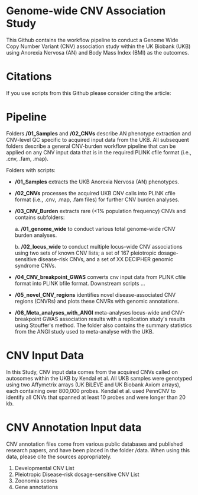 ﻿# Genome-wide CNV Association Study

 This Github contains the workflow pipeline to conduct a Genome Wide Copy Number Variant (CNV) association study within the UK Biobank (UKB) using Anorexia Nervosa (AN) and Body Mass Index (BMI) as the outcomes.

 # Citations

 If you use scripts from this Github please consider citing the article: 

 # Pipeline

 Folders **/01_Samples** and **/02_CNVs** describe AN phenotype extraction and CNV-level QC specific to acquired input data from the UKB. All subsequent folders describe a general CNV-burden workflow pipeline that can be applied on any CNV input data that is in the required PLINK cfile format (i.e., .cnv, .fam, .map).

 Folders with scripts:

-  **/01_Samples** extracts the UKB Anorexia Nervosa (AN) phenotypes.

- **/02_CNVs** processes the acquired UKB CNV calls into PLINK cfile format (i.e., .cnv, .map, .fam files) for further CNV burden analyses.

- **/03_CNV_Burden** extracts rare (<1% population frequency) CNVs and contains subfolders:

   a. **/01_genome_wide** to conduct various total genome-wide rCNV burden analyses.
   
   b. **/02_locus_wide** to conduct multiple locus-wide CNV associations using two sets of known CNV lists; a set of 167 pleiotropic dosage-sensitive disease-risk CNVs, and a set of XX DECIPHER genomic syndrome CNVs.

- **/04_CNV_breakpoint_GWAS** converts cnv input data from PLINK cfile format into PLINK bfile format. Downstream scripts ...

- **/05_novel_CNV_regions** identifies novel disease-associated CNV regions (CNVRs) and plots these CNVRs with genomic annotations.

- **/06_Meta_analyses_with_ANGI** meta-analyses locus-wide and CNV-breakpoint GWAS association results with a replication study's results using Stouffer's method. The folder also contains the summary statistics from the ANGI study used to meta-analyse with the UKB.

 # CNV Input Data

 In this Study, CNV input data comes from the acquired CNVs called on autosomes within the UKB by Kendal et al.  All UKB samples were genotyped using two Affymetrix arrays (UK BiLEVE and UK Biobank Axiom arrays), each containing over 800,000 probes. Kendal et al. used PennCNV to identify all CNVs that spanned at least 10 probes and were longer than 20 kb. 
 
# CNV Annotation Input data

CNV annotation files come from various public databases and published research papers, and have been placed in the folder /data. When using this data, please cite the sources appropriately. 

1. Developmental CNV List
2. Pleiotropic Disease-risk dosage-sensitive CNV List
3. Zoonomia scores
4. Gene annotations


 

 

